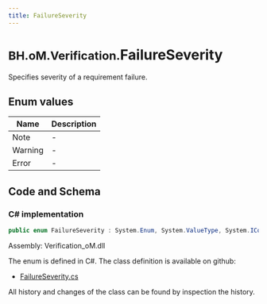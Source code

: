 ```yaml
---
title: FailureSeverity
---
```


# <small>BH.oM.Verification.</small>**FailureSeverity**

Specifies severity of a requirement failure.

## Enum values

| Name            | Description                                                    |
|-----------------|----------------------------------------------------------------|
| Note |  -  |
| Warning |  -  |
| Error |  -  |


## Code and Schema

### C# implementation

``` C# title="C#"
public enum FailureSeverity : System.Enum, System.ValueType, System.IComparable, System.ISpanFormattable, System.IFormattable, System.IConvertible
```

Assembly: Verification_oM.dll

The enum is defined in C#. The class definition is available on github:

- [FailureSeverity.cs](https://github.com/BHoM/BHoM/blob/develop/Verification_oM/Enums\FailureSeverity.cs)

All history and changes of the class can be found by inspection the history.

